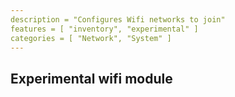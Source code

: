 ```yaml
---
description = "Configures Wifi networks to join"
features = [ "inventory", "experimental" ]
categories = [ "Network", "System" ]
---
```


## Experimental wifi module
